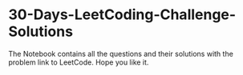 # 30-Days-LeetCoding-Challenge-Solutions
The Notebook contains all the questions and their solutions with the problem link to LeetCode.
Hope you like it.
